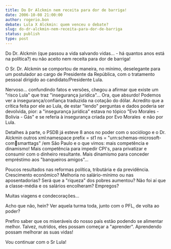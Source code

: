 ```yaml
---
title: Do Dr Alckmin nem receita para dor de barriga!
date: 2006-10-08 21:00:00
author: rogerio.bon
debate: Lula X Alckmin: quem venceu o debate?
slug: do-dr-alckmin-nem-receita-para-dor-de-barriga
status: publish 
type: post
---
```


Do Dr. Alckmin (que passou a vida salvando vidas... - há quantos anos está na política?) eu não aceito nem receita para dor de barriga!


O Sr. Dr. Alckmin se comportou de maneira, no mínimo, deselegante para um postulador ao cargo de Presidente da República, com o tratamento pessoal dirigido ao candidato/Presidente Lula.


Nervoso... confundindo fatos e versões, chegou a afirmar que existe um "risco Lula" que traz "insegurança jurídica"... Ora, que absurdo! Podemos ver a insegurança/confiança traduzida na cotação do dólar. Acredito que a crítica feita por ele ao Lula, de estar "lendo" perguntas e dados poderia ser devolvida, pior: a "insegurança jurídica" estava no tópico "Evo Morales - Bolívia - Gás" e se referia à insegurança criada por Evo Morales  e não por Lula.


Detalhes à parte, o PSDB já esteve 8 anos no poder com o sociólogo e o Dr. Alckmin outros xml:namespace prefix = st1 ns = "urn:schemas-microsoft-com:office:smarttags" /em São Paulo e o que vimos: mais competência e dinamismo! Mais competência para impedir CPI's, para privatizar e consumir com o dinheiro resultante. Mais dinamismo para conceder empréstimo aos "banqueiros amigos"...


Poucos resultados nas reformas política, tributária e da previdência. Crescimento econômico? Melhoria no salário-mínimo ou nas aposentadorias? Será que a "riqueza" dos pobres aumentou? Não foi aí que a classe-média e os salários encolheram? Empregos? 


Muitas viagens e condecorações...  


Acho que não, hein? Ver aquela turma toda, junto com o PFL, de volta ao poder?


Prefiro saber que os miseráveis do nosso país estão podendo se alimentar melhor. Talvez, nutridos, eles possam começar a "aprender". Aprendendo possam melhorar as suas vidas!


Vou continuar com o Sr Lula!   


